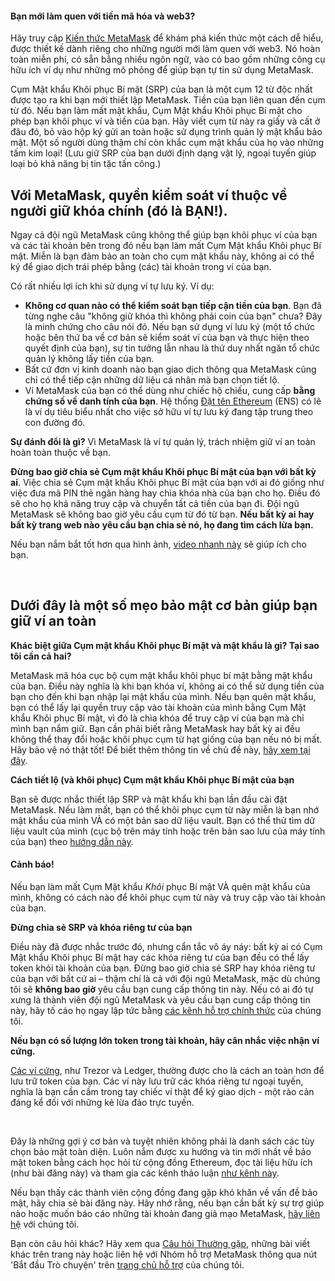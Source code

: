 
#### Bạn mới làm quen với tiền mã hóa và web3?


Hãy truy cập [Kiến thức MetaMask](https://learn.metamask.io/) để khám phá kiến thức một cách dễ hiểu, được thiết kế dành riêng cho những người mới làm quen với web3. Nó hoàn toàn miễn phí, có sẵn bằng nhiều ngôn ngữ, vào có bao gồm những công cụ hữu ích ví dụ như những mô phỏng để giúp bạn tự tin sử dụng MetaMask.



Cụm Mật khẩu Khôi phục Bí mật (SRP) của bạn là một cụm 12 từ độc nhất được tạo ra khi bạn mới thiết lập MetaMask. Tiền của bạn liên quan đến cụm từ đó. Nếu bạn làm mất mật khẩu, Cụm Mật khẩu Khôi phục Bí mật cho phép bạn khôi phục ví và tiền của bạn. Hãy viết cụm từ này ra giấy và cất ở đâu đó, bỏ vào hộp ký gửi an toàn hoặc sử dụng trình quản lý mật khẩu bảo mật. Một số người dùng thậm chí còn khắc cụm mật khẩu của họ vào những tấm kim loại! (Lưu giữ SRP của bạn dưới định dạng vật lý, ngoại tuyến giúp loại bỏ khả năng bị tin tặc tấn công.)


**Với MetaMask, quyền kiểm soát ví thuộc về người giữ khóa chính (đó là BẠN!).**
--------------------------------------------------------------------------------


Ngay cả đội ngũ MetaMask cũng không thể giúp bạn khôi phục ví của bạn và các tài khoản bên trong đó nếu bạn làm mất Cụm Mật khẩu Khôi phục Bí mật. Miễn là bạn đảm bảo an toàn cho cụm mật khẩu này, không ai có thể ký để giao dịch trái phép bằng (các) tài khoản trong ví của bạn.


Có rất nhiều lợi ích khi sử dụng ví tự lưu ký. Ví dụ:


* **Không cơ quan nào có thể kiểm soát bạn tiếp cận tiền của bạn**. Bạn đã từng nghe câu "không giữ khóa thì không phải coin của bạn" chưa? Đây là minh chứng cho câu nói đó. Nếu bạn sử dụng ví lưu ký (một tổ chức hoặc bên thứ ba về cơ bản sẽ kiểm soát ví của bạn và thực hiện theo quyết định của bạn), sự tin tưởng lẫn nhau là thứ duy nhất ngăn tổ chức quản lý không lấy tiền của bạn.
* Bất cứ đơn vị kinh doanh nào bạn giao dịch thông qua MetaMask cũng chỉ có thể tiếp cận những dữ liệu cá nhân mà bạn chọn tiết lộ.
* Ví MetaMask của bạn có thể dùng như chiếc hộ chiếu, cung cấp **bằng chứng số về danh tính của bạn**. Hệ thống [Đặt tên Ethereum](https://ens.domains/) (ENS) có lẽ là ví dụ tiêu biểu nhất cho việc sở hữu ví tự lưu ký đang tập trung theo con đường đó.


**Sự đánh đổi là gì?** Vì MetaMask là ví tự quản lý, trách nhiệm giữ ví an toàn hoàn toàn thuộc về bạn. 


**Đừng bao giờ chia sẻ Cụm mật khẩu Khôi phục Bí mật của bạn với bất kỳ ai**. Việc chia sẻ Cụm mật khẩu Khôi phục Bí mật của bạn với ai đó giống như việc đưa mã PIN thẻ ngân hàng hay chìa khóa nhà của bạn cho họ. Điều đó sẽ cho họ khả năng truy cập và chuyển tất cả tiền của bạn đi. Đội ngũ MetaMask sẽ không bao giờ yêu cầu cụm từ đó từ bạn. **Nếu** **bất kỳ ai** **hay** **bất kỳ trang web nào** **yêu cầu bạn chia sẻ nó, họ đang tìm cách lừa bạn.**


Nếu bạn nắm bắt tốt hơn qua hình ảnh, [video nhanh này](https://youtu.be/-b1tQnOI-no) sẽ giúp ích cho bạn.


 


**Dưới đây là một số mẹo bảo mật cơ bản giúp bạn giữ ví an toàn**
-----------------------------------------------------------------




**Khác biệt giữa Cụm mật khẩu Khôi phục Bí mật và mật khẩu là gì? Tại sao tôi cần cả hai?**

MetaMask mã hóa cục bộ cụm mật khẩu khôi phục bí mật bằng mật khẩu của bạn. Điều này nghĩa là khi bạn khóa ví, không ai có thể sử dụng tiền của bạn cho đến khi bạn nhập lại mật khẩu của mình. Nếu bạn quên mật khẩu, bạn có thể lấy lại quyền truy cập vào tài khoản của mình bằng Cụm Mật khẩu Khôi phục Bí mật, vì đó là chìa khóa để truy cập ví của bạn mà chỉ mình bạn nắm giữ. Bạn cần phải biết rằng MetaMask hay bất kỳ ai đều không thể thay đổi hoặc khôi phục cụm từ hạt giống của bạn nếu nó bị mất. Hãy bảo vệ nó thật tốt! Để biết thêm thông tin về chủ đề này, [hãy xem tại đây](https://metamask.zendesk.com/hc/en-us/articles/4404722782107-User-Guide-Secret-Recovery-Phrase-password-and-private-keys).





**Cách tiết lộ (và khôi phục) Cụm mật khẩu Khôi phục Bí mật của bạn**

Bạn sẽ được nhắc thiết lập SRP và mật khẩu khi bạn lần đầu cài đặt MetaMask. Nếu làm mất, bạn có thể khôi phục cụm từ này miễn là bạn nhớ mật khẩu của mình VÀ có một bản sao dữ liệu vault. Bạn có thể thử tìm dữ liệu vault của mình (cục bộ trên máy tính hoặc trên bản sao lưu của máy tính của bạn) theo [hướng dẫn này](https://metamask.zendesk.com/hc/en-us/articles/360018766351).



#### Cảnh báo!


Nếu bạn làm mất Cụm Mật khẩu *Khôi* phục Bí mật VÀ quên mật khẩu của mình, không có cách nào để khôi phục cụm từ này và truy cập vào tài khoản của bạn.






**Đừng chia sẻ SRP và khóa riêng tư của bạn**

Điều này đã được nhắc trước đó, nhưng cẩn tắc vô áy náy: bất kỳ ai có Cụm Mật khẩu Khôi phục Bí mật hay các khóa riêng tư của bạn đều có thể lấy token khỏi tài khoản của bạn. Đừng bao giờ chia sẻ SRP hay khóa riêng tư của bạn với bất cứ ai – thậm chí là cả với đội ngũ MetaMask, mặc dù chúng tôi sẽ **không bao giờ** yêu cầu bạn cung cấp thông tin này. Nếu có ai đó tự xưng là thành viên đội ngũ MetaMask và yêu cầu bạn cung cấp thông tin này, hãy tố cáo họ ngay lập tức bằng [các kênh hỗ trợ chính thức](https://metamask.zendesk.com/hc/en-us/articles/360058969391) của chúng tôi.





**Nếu bạn có số lượng lớn token trong tài khoản, hãy cân nhắc việc nhận ví cứng.**

[Các ví cứng](https://metamask.zendesk.com/hc/en-us/articles/4408552261275), như Trezor và Ledger, thường được cho là cách an toàn hơn để lưu trữ token của bạn. Các ví này lưu trữ các khóa riêng tư ngoại tuyến, nghĩa là bạn cần cầm trong tay chiếc ví thật để ký giao dịch - một rào cản đáng kể đối với những kẻ lừa đảo trực tuyến.





 


Đây là những gợi ý cơ bản và tuyệt nhiên không phải là danh sách các tùy chọn bảo mật toàn diện. Luôn nắm được xu hướng và tin mới nhất về bảo mật token bằng cách học hỏi từ cộng đồng Ethereum, đọc tài liệu hữu ích (như bài đăng này) và tham gia các kênh thảo luận [như kênh này](https://community.metamask.io/).


Nếu bạn thấy các thành viên cộng đồng đang gặp khó khăn về vấn đề bảo mật, hãy chia sẻ bài đăng này. Hãy nhớ rằng, nếu bạn cần bất kỳ sự trợ giúp nào hoặc muốn báo cáo những tài khoản đang giả mạo MetaMask, [hãy liên hệ](https://metamask.zendesk.com/hc/en-us/articles/360058969391) với chúng tôi.


Bạn còn câu hỏi khác? Hãy xem qua [Câu hỏi Thường gặp](https://metamask.io/faqs.html), những bài viết khác trên trang này hoặc liên hệ với Nhóm hỗ trợ MetaMask thông qua nút 'Bắt đầu Trò chuyện' trên [trang chủ hỗ trợ](https://support.metamask.io/hc/en-us) của chúng tôi.


